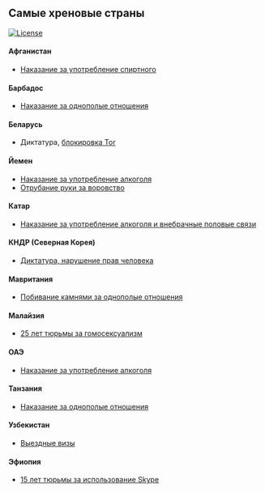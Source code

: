 ## Самые хреновые страны

[![License](https://img.shields.io/badge/license-WTFPL-lightgrey.svg)](https://github.com/Pontorez/const/blob/master/LICENSE)

#### Афганистан
* [Наказание за употребление спиртного](http://rus.azattyq.org/a/24546666.html)

#### Барбадос
* [Наказание за однополые отношения](http://out-traveler.ru/anti-gay-country/)

#### Беларусь
* Диктатура, [блокировка Tor](https://geektimes.ru/post/283392/)

#### Йемен
* [Наказание за употребление алкоголя](http://regions.ru/news/2397147/)
* [Отрубание руки за воровство](http://www.religare.ru/2_90512.html)

#### Катар
* [Наказание за употребление алкоголя и внебрачные половые связи](http://gosindex.ru/news/iznasilovannaya-gollandka-byla-osuzhdena-za-vnebrachnuyu-svyaz)

#### КНДР (Северная Корея)
* [Диктатура, нарушение прав человека](https://geektimes.ru/post/283392/#comment_9733462)

#### Мавритания
* [Побивание камнями за однополые отношения](http://www.independent.co.uk/news/world/gay-lesbian-bisexual-relationships-illegal-in-74-countries-a7033666.html#gallery)

#### Малайзия
* [25 лет тюрьмы за гомосексуализм](http://paperpaper.ru/once-in-kuala-lumpur/)

#### ОАЭ
* [Наказание за употребление алкоголя](https://chatru.com/index.php/topic,173444.0.html)

#### Танзания
* [Наказание за однополые отношения](http://out-traveler.ru/anti-gay-country/)

#### Узбекистан
* [Выездные визы](https://centre1.com/uzbekistan/uzbekistantsy-trebuyut-ot-mirziyoeva-otmenit-vyezdnye-stikery/)

#### Эфиопия
* [15 лет тюрьмы за использование Skype](http://www.3dnews.ru/631001)
